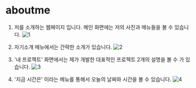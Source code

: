 # aboutme

1. 저를 소개하는 웹페이지 입니다.
메인 화면에는 저의 사진과 메뉴들을 볼 수 있습니다.
![1](https://user-images.githubusercontent.com/28971360/115151041-20c92300-a0a6-11eb-849b-3e2430467f8a.PNG)

2. 자기소개 메뉴에서는 간략한 소개가 있습니다.
![2](https://user-images.githubusercontent.com/28971360/115151146-946b3000-a0a6-11eb-8511-f7fca0233687.PNG)


3. '내 프로젝트' 화면에서는 제가 개발한 대표적인 프로젝트 2개의 설명을 볼 수 가 있습니다.
![3](https://user-images.githubusercontent.com/28971360/115151165-abaa1d80-a0a6-11eb-8f38-69a1785b89dc.PNG)

4. '지금 시간은' 이라는 메뉴를 통해서 오늘의 날짜와 시간을 볼 수 있습니다.
![4](https://user-images.githubusercontent.com/28971360/115151191-c11f4780-a0a6-11eb-95f2-2fb2af1393a4.PNG)

